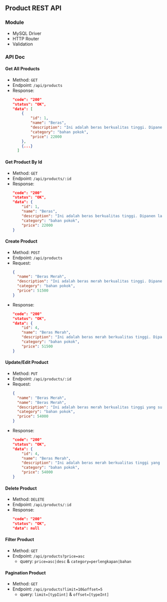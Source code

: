 ## Product REST API

### Module

- MySQL Driver
- HTTP Router
- Validation

### API Doc

#### Get All Products

- Method: `GET`
- Endpoint: `/api/products`
- Response:
  ```json
  "code": "200"
  "status": "OK",
  "data": [
      {
          "id": 1,
          "name": "Beras",
          "description": "Ini adalah beras berkualitas tinggi. Dipanen langsung dari sawah tetangga.",
          "category": "bahan pokok",
          "price": 22000
      },
      {...}
    ]
  ```

#### Get Product By Id

- Method: `GET`
- Endpoint: `/api/products/:id`
- Response:
  ```json
  "code": "200"
  "status": "OK",
  "data": {
      "id": 1,
      "name": "Beras",
      "description": "Ini adalah beras berkualitas tinggi. Dipanen langsung dari sawah tetangga.",
      "category": "bahan pokok",
      "price": 22000
  }
  ```

#### Create Product

- Method: `POST`
- Endpoint: `/api/products`
- Request:
  ```json
  {
  	"name": "Beras Merah",
  	"description": "Ini adalah beras merah berkualitas tinggi. Dipanen langsung dari dusun sebelah. Harga yang tercantum adalah harga per 1 kg",
  	"category": "bahan pokok",
  	"price": 51500
  }
  ```
- Response:
  ```json
  "code": "200"
  "status": "OK",
  "data": {
      "id": 4,
      "name": "Beras Merah",
      "description": "Ini adalah beras merah berkualitas tinggi. Dipanen langsung dari dusun sebelah. Harga yang tercantum adalah harga per 1 kg",
      "category": "bahan pokok",
      "price": 51500
  }
  ```

#### Update/Edit Product

- Method: `PUT`
- Endpoint: `/api/products/:id`
- Request:
  ```json
  {
  	"name": "Beras Merah",
  	"name": "Beras Merah",
  	"description": "Ini adalah beras merah berkualitas tinggi yang sudah diedit",
  	"category": "bahan pokok",
  	"price": 54000
  }
  ```
- Response:
  ```json
  "code": "200"
  "status": "OK",
  "data": {
      "id": 4,
      "name": "Beras Merah",
      "description": "Ini adalah beras merah berkualitas tinggi yang sudah diedit",
      "category": "bahan pokok",
      "price": 54000
  }
  ```

#### Delete Product

- Method: `DELETE`
- Endpoint: `/api/products/:id`
- Response:
  ```json
  "code": "200"
  "status": "OK",
  "data": null
  ```

#### Filter Product

- Method: `GET`
- Endpoint: `/api/products?price=asc`
  - query: `price=asc|desc` & `category=perlengkapan|bahan`

#### Pagination Product

- Method: `GET`
- Endpoint: `/api/products?limit=10&offset=5`
  - query: `limit=[typIint]` & `offset=[typeInt]`
